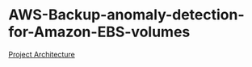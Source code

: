 # AWS-Backup-anomaly-detection-for-Amazon-EBS-volumes

[Project Architecture](https://github.com/AWS-First-Cloud-Journey/AWS-Backup-anomaly-detection-for-Amazon-EBS-volumes/blob/main/0007.png)
